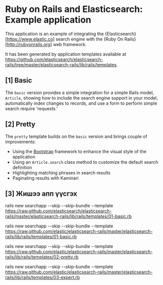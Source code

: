 # Ruby on Rails and Elasticsearch: Example application

This application is an example of integrating the {Elasticsearch}[https://www.elastic.co]
search engine with the {Ruby On Rails}[http://rubyonrails.org] web framework.

It has been generated by application templates available at
https://github.com/elasticsearch/elasticsearch-rails/tree/master/elasticsearch-rails/lib/rails/templates.

## [1] Basic

The `basic` version provides a simple integration for a simple Rails model, `Article`, showing how
to include the search engine support in your model, automatically index changes to records,
and use a form to perform simple search require 'requests.'


## [2] Pretty

The `pretty` template builds on the `basic` version and brings couple of improvements:

* Using the [Bootstrap](http://getbootstrap.com) framework to enhance the visual style of the application
* Using an `Article.search` class method to customize the default search definition
* Highlighting matching phrases in search results
* Paginating results with Kaminari

## [3] Жишээ апп үүсгэх
rails new searchapp --skip --skip-bundle --template https://raw.github.com/elasticsearch/elasticsearch-rails/master/elasticsearch-rails/lib/rails/templates/01-basic.rb

rails new searchapp --skip --skip-bundle --template https://raw.github.com/elastic/elasticsearch-rails/master/elasticsearch-rails/lib/rails/templates/01-basic.rb

rails new searchapp --skip --skip-bundle --template https://raw.github.com/elastic/elasticsearch-rails/master/elasticsearch-rails/lib/rails/templates/02-pretty.rb

rails new searchapp --skip --skip-bundle --template https://raw.github.com/elastic/elasticsearch-rails/master/elasticsearch-rails/lib/rails/templates/03-expert.rb